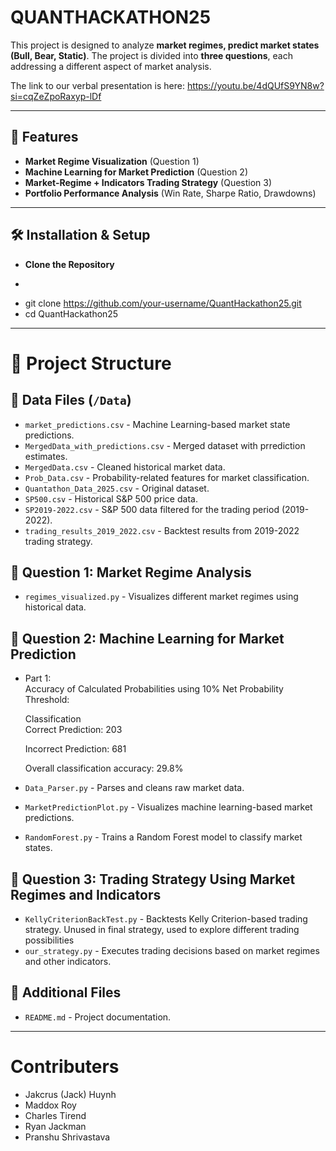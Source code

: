 # QUANTHACKATHON25

This project is designed to analyze **market regimes, predict market states (Bull, Bear, Static)**. The project is divided into **three questions**, each addressing a different aspect of market analysis.

The link to our verbal presentation is here: https://youtu.be/4dQUfS9YN8w?si=cqZeZpoRaxyp-lDf

---

## 🚀 Features
- **Market Regime Visualization** (Question 1)
- **Machine Learning for Market Prediction** (Question 2) 
- **Market-Regime + Indicators Trading Strategy** (Question 3) 
- **Portfolio Performance Analysis** (Win Rate, Sharpe Ratio, Drawdowns)

---

## 🛠️ Installation & Setup

- **Clone the Repository**
- ```sh
- git clone https://github.com/your-username/QuantHackathon25.git
- cd QuantHackathon25

---

# 📂 Project Structure

## 🔹 Data Files (`/Data`)
- `market_predictions.csv` - Machine Learning-based market state predictions.
- `MergedData_with_predictions.csv` - Merged dataset with prrediction estimates.
- `MergedData.csv` - Cleaned historical market data.
- `Prob_Data.csv` - Probability-related features for market classification.
- `Quantathon_Data_2025.csv` - Original dataset.
- `SP500.csv` - Historical S&P 500 price data.
- `SP2019-2022.csv` - S&P 500 data filtered for the trading period (2019-2022).
- `trading_results_2019_2022.csv` - Backtest results from 2019-2022 trading strategy.

## 🔹 Question 1: Market Regime Analysis
- `regimes_visualized.py` - Visualizes different market regimes using historical data.

## 🔹 Question 2: Machine Learning for Market Prediction
- Part 1:  
  Accuracy of Calculated Probabilities using 10% Net Probability Threshold:  
  
  Classification  
  Correct Prediction: 203
  
  Incorrect Prediction: 681
  
  Overall classification accuracy: 29.8%  
  
- `Data_Parser.py` - Parses and cleans raw market data.
- `MarketPredictionPlot.py` - Visualizes machine learning-based market predictions.
- `RandomForest.py` - Trains a Random Forest model to classify market states.

## 🔹 Question 3: Trading Strategy Using Market Regimes and Indicators
- `KellyCriterionBackTest.py` - Backtests Kelly Criterion-based trading strategy. Unused in final strategy, used to explore different trading possibilities
- `our_strategy.py` - Executes trading decisions based on market regimes and other indicators.

## 🔹 Additional Files
- `README.md` - Project documentation.

---

# Contributers
- Jakcrus (Jack) Huynh
- Maddox Roy
- Charles Tirend
- Ryan Jackman
- Pranshu Shrivastava
